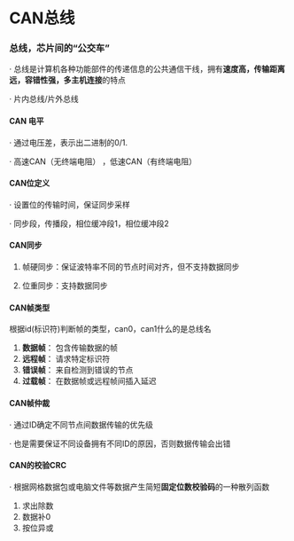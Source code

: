 # CAN总线

### 总线，芯片间的“公交车”
  · 总线是计算机各种功能部件的传递信息的公共通信干线，拥有**速度高，传输距离远，容错性强，多主机连接**的特点

  · 片内总线/片外总线



#### CAN 电平

  · 通过电压差，表示出二进制的0/1.

  · 高速CAN（无终端电阻） ，低速CAN（有终端电阻）



#### CAN位定义

  · 设置位的传输时间，保证同步采样

  · 同步段，传播段，相位缓冲段1，相位缓冲段2



#### CAN同步

1. 帧硬同步：保证波特率不同的节点时间对齐，但不支持数据同步

2. 位重同步：支持数据同步

   

#### CAN帧类型

根据id(标识符)判断帧的类型，can0，can1什么的是总线名

1. **数据帧**： 包含传输数据的帧
2. **远程帧**： 请求特定标识符
3. **错误帧**： 来自检测到错误的节点
4. **过载帧**： 在数据帧或远程帧间插入延迟



#### CAN帧仲裁

  · 通过ID确定不同节点间数据传输的优先级

  · 也是需要保证不同设备拥有不同ID的原因，否则数据传输会出错



#### CAN的校验CRC

  · 根据网格数据包或电脑文件等数据产生简短**固定位数校验码**的一种散列函数

1. 求出除数
2. 数据补0
3. 按位异或






